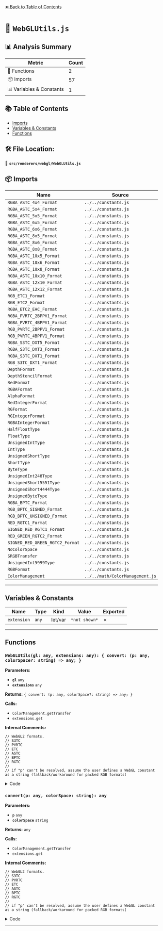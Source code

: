 [⬅️ Back to Table of Contents](../../../index.md)

# 📄 `WebGLUtils.js`

## 📊 Analysis Summary

| Metric | Count |
|--------|-------|
| 🔧 Functions | 2 |
| 📦 Imports | 57 |
| 📊 Variables & Constants | 1 |

## 📚 Table of Contents

- [Imports](#imports)
- [Variables & Constants](#variables-constants)
- [Functions](#functions)

## 🛠️ File Location:
📂 **`src/renderers/webgl/WebGLUtils.js`**

## 📦 Imports

| Name | Source |
|------|--------|
| `RGBA_ASTC_4x4_Format` | `../../constants.js` |
| `RGBA_ASTC_5x4_Format` | `../../constants.js` |
| `RGBA_ASTC_5x5_Format` | `../../constants.js` |
| `RGBA_ASTC_6x5_Format` | `../../constants.js` |
| `RGBA_ASTC_6x6_Format` | `../../constants.js` |
| `RGBA_ASTC_8x5_Format` | `../../constants.js` |
| `RGBA_ASTC_8x6_Format` | `../../constants.js` |
| `RGBA_ASTC_8x8_Format` | `../../constants.js` |
| `RGBA_ASTC_10x5_Format` | `../../constants.js` |
| `RGBA_ASTC_10x6_Format` | `../../constants.js` |
| `RGBA_ASTC_10x8_Format` | `../../constants.js` |
| `RGBA_ASTC_10x10_Format` | `../../constants.js` |
| `RGBA_ASTC_12x10_Format` | `../../constants.js` |
| `RGBA_ASTC_12x12_Format` | `../../constants.js` |
| `RGB_ETC1_Format` | `../../constants.js` |
| `RGB_ETC2_Format` | `../../constants.js` |
| `RGBA_ETC2_EAC_Format` | `../../constants.js` |
| `RGBA_PVRTC_2BPPV1_Format` | `../../constants.js` |
| `RGBA_PVRTC_4BPPV1_Format` | `../../constants.js` |
| `RGB_PVRTC_2BPPV1_Format` | `../../constants.js` |
| `RGB_PVRTC_4BPPV1_Format` | `../../constants.js` |
| `RGBA_S3TC_DXT5_Format` | `../../constants.js` |
| `RGBA_S3TC_DXT3_Format` | `../../constants.js` |
| `RGBA_S3TC_DXT1_Format` | `../../constants.js` |
| `RGB_S3TC_DXT1_Format` | `../../constants.js` |
| `DepthFormat` | `../../constants.js` |
| `DepthStencilFormat` | `../../constants.js` |
| `RedFormat` | `../../constants.js` |
| `RGBAFormat` | `../../constants.js` |
| `AlphaFormat` | `../../constants.js` |
| `RedIntegerFormat` | `../../constants.js` |
| `RGFormat` | `../../constants.js` |
| `RGIntegerFormat` | `../../constants.js` |
| `RGBAIntegerFormat` | `../../constants.js` |
| `HalfFloatType` | `../../constants.js` |
| `FloatType` | `../../constants.js` |
| `UnsignedIntType` | `../../constants.js` |
| `IntType` | `../../constants.js` |
| `UnsignedShortType` | `../../constants.js` |
| `ShortType` | `../../constants.js` |
| `ByteType` | `../../constants.js` |
| `UnsignedInt248Type` | `../../constants.js` |
| `UnsignedShort5551Type` | `../../constants.js` |
| `UnsignedShort4444Type` | `../../constants.js` |
| `UnsignedByteType` | `../../constants.js` |
| `RGBA_BPTC_Format` | `../../constants.js` |
| `RGB_BPTC_SIGNED_Format` | `../../constants.js` |
| `RGB_BPTC_UNSIGNED_Format` | `../../constants.js` |
| `RED_RGTC1_Format` | `../../constants.js` |
| `SIGNED_RED_RGTC1_Format` | `../../constants.js` |
| `RED_GREEN_RGTC2_Format` | `../../constants.js` |
| `SIGNED_RED_GREEN_RGTC2_Format` | `../../constants.js` |
| `NoColorSpace` | `../../constants.js` |
| `SRGBTransfer` | `../../constants.js` |
| `UnsignedInt5999Type` | `../../constants.js` |
| `RGBFormat` | `../../constants.js` |
| `ColorManagement` | `../../math/ColorManagement.js` |


---

## Variables & Constants

| Name | Type | Kind | Value | Exported |
|------|------|------|-------|----------|
| `extension` | `any` | let/var | `*not shown*` | ✗ |


---

## Functions

### `WebGLUtils(gl: any, extensions: any): { convert: (p: any, colorSpace?: string) => any; }`

**Parameters:**

- **`gl`** `any`
- **`extensions`** `any`

**Returns:** `{ convert: (p: any, colorSpace?: string) => any; }`

**Calls:**

- `ColorManagement.getTransfer`
- `extensions.get`

**Internal Comments:**
```
// WebGL2 formats.
// S3TC
// PVRTC
// ETC
// ASTC
// BPTC
// RGTC
//
// if "p" can't be resolved, assume the user defines a WebGL constant as a string (fallback/workaround for packed RGB formats)
```

<details><summary>Code</summary>

```typescript
function WebGLUtils( gl, extensions ) {

	function convert( p, colorSpace = NoColorSpace ) {

		let extension;

		const transfer = ColorManagement.getTransfer( colorSpace );

		if ( p === UnsignedByteType ) return gl.UNSIGNED_BYTE;
		if ( p === UnsignedShort4444Type ) return gl.UNSIGNED_SHORT_4_4_4_4;
		if ( p === UnsignedShort5551Type ) return gl.UNSIGNED_SHORT_5_5_5_1;
		if ( p === UnsignedInt5999Type ) return gl.UNSIGNED_INT_5_9_9_9_REV;

		if ( p === ByteType ) return gl.BYTE;
		if ( p === ShortType ) return gl.SHORT;
		if ( p === UnsignedShortType ) return gl.UNSIGNED_SHORT;
		if ( p === IntType ) return gl.INT;
		if ( p === UnsignedIntType ) return gl.UNSIGNED_INT;
		if ( p === FloatType ) return gl.FLOAT;
		if ( p === HalfFloatType ) return gl.HALF_FLOAT;

		if ( p === AlphaFormat ) return gl.ALPHA;
		if ( p === RGBFormat ) return gl.RGB;
		if ( p === RGBAFormat ) return gl.RGBA;
		if ( p === DepthFormat ) return gl.DEPTH_COMPONENT;
		if ( p === DepthStencilFormat ) return gl.DEPTH_STENCIL;

		// WebGL2 formats.

		if ( p === RedFormat ) return gl.RED;
		if ( p === RedIntegerFormat ) return gl.RED_INTEGER;
		if ( p === RGFormat ) return gl.RG;
		if ( p === RGIntegerFormat ) return gl.RG_INTEGER;
		if ( p === RGBAIntegerFormat ) return gl.RGBA_INTEGER;

		// S3TC

		if ( p === RGB_S3TC_DXT1_Format || p === RGBA_S3TC_DXT1_Format || p === RGBA_S3TC_DXT3_Format || p === RGBA_S3TC_DXT5_Format ) {

			if ( transfer === SRGBTransfer ) {

				extension = extensions.get( 'WEBGL_compressed_texture_s3tc_srgb' );

				if ( extension !== null ) {

					if ( p === RGB_S3TC_DXT1_Format ) return extension.COMPRESSED_SRGB_S3TC_DXT1_EXT;
					if ( p === RGBA_S3TC_DXT1_Format ) return extension.COMPRESSED_SRGB_ALPHA_S3TC_DXT1_EXT;
					if ( p === RGBA_S3TC_DXT3_Format ) return extension.COMPRESSED_SRGB_ALPHA_S3TC_DXT3_EXT;
					if ( p === RGBA_S3TC_DXT5_Format ) return extension.COMPRESSED_SRGB_ALPHA_S3TC_DXT5_EXT;

				} else {

					return null;

				}

			} else {

				extension = extensions.get( 'WEBGL_compressed_texture_s3tc' );

				if ( extension !== null ) {

					if ( p === RGB_S3TC_DXT1_Format ) return extension.COMPRESSED_RGB_S3TC_DXT1_EXT;
					if ( p === RGBA_S3TC_DXT1_Format ) return extension.COMPRESSED_RGBA_S3TC_DXT1_EXT;
					if ( p === RGBA_S3TC_DXT3_Format ) return extension.COMPRESSED_RGBA_S3TC_DXT3_EXT;
					if ( p === RGBA_S3TC_DXT5_Format ) return extension.COMPRESSED_RGBA_S3TC_DXT5_EXT;

				} else {

					return null;

				}

			}

		}

		// PVRTC

		if ( p === RGB_PVRTC_4BPPV1_Format || p === RGB_PVRTC_2BPPV1_Format || p === RGBA_PVRTC_4BPPV1_Format || p === RGBA_PVRTC_2BPPV1_Format ) {

			extension = extensions.get( 'WEBGL_compressed_texture_pvrtc' );

			if ( extension !== null ) {

				if ( p === RGB_PVRTC_4BPPV1_Format ) return extension.COMPRESSED_RGB_PVRTC_4BPPV1_IMG;
				if ( p === RGB_PVRTC_2BPPV1_Format ) return extension.COMPRESSED_RGB_PVRTC_2BPPV1_IMG;
				if ( p === RGBA_PVRTC_4BPPV1_Format ) return extension.COMPRESSED_RGBA_PVRTC_4BPPV1_IMG;
				if ( p === RGBA_PVRTC_2BPPV1_Format ) return extension.COMPRESSED_RGBA_PVRTC_2BPPV1_IMG;

			} else {

				return null;

			}

		}

		// ETC

		if ( p === RGB_ETC1_Format || p === RGB_ETC2_Format || p === RGBA_ETC2_EAC_Format ) {

			extension = extensions.get( 'WEBGL_compressed_texture_etc' );

			if ( extension !== null ) {

				if ( p === RGB_ETC1_Format || p === RGB_ETC2_Format ) return ( transfer === SRGBTransfer ) ? extension.COMPRESSED_SRGB8_ETC2 : extension.COMPRESSED_RGB8_ETC2;
				if ( p === RGBA_ETC2_EAC_Format ) return ( transfer === SRGBTransfer ) ? extension.COMPRESSED_SRGB8_ALPHA8_ETC2_EAC : extension.COMPRESSED_RGBA8_ETC2_EAC;

			} else {

				return null;

			}

		}

		// ASTC

		if ( p === RGBA_ASTC_4x4_Format || p === RGBA_ASTC_5x4_Format || p === RGBA_ASTC_5x5_Format ||
			p === RGBA_ASTC_6x5_Format || p === RGBA_ASTC_6x6_Format || p === RGBA_ASTC_8x5_Format ||
			p === RGBA_ASTC_8x6_Format || p === RGBA_ASTC_8x8_Format || p === RGBA_ASTC_10x5_Format ||
			p === RGBA_ASTC_10x6_Format || p === RGBA_ASTC_10x8_Format || p === RGBA_ASTC_10x10_Format ||
			p === RGBA_ASTC_12x10_Format || p === RGBA_ASTC_12x12_Format ) {

			extension = extensions.get( 'WEBGL_compressed_texture_astc' );

			if ( extension !== null ) {

				if ( p === RGBA_ASTC_4x4_Format ) return ( transfer === SRGBTransfer ) ? extension.COMPRESSED_SRGB8_ALPHA8_ASTC_4x4_KHR : extension.COMPRESSED_RGBA_ASTC_4x4_KHR;
				if ( p === RGBA_ASTC_5x4_Format ) return ( transfer === SRGBTransfer ) ? extension.COMPRESSED_SRGB8_ALPHA8_ASTC_5x4_KHR : extension.COMPRESSED_RGBA_ASTC_5x4_KHR;
				if ( p === RGBA_ASTC_5x5_Format ) return ( transfer === SRGBTransfer ) ? extension.COMPRESSED_SRGB8_ALPHA8_ASTC_5x5_KHR : extension.COMPRESSED_RGBA_ASTC_5x5_KHR;
				if ( p === RGBA_ASTC_6x5_Format ) return ( transfer === SRGBTransfer ) ? extension.COMPRESSED_SRGB8_ALPHA8_ASTC_6x5_KHR : extension.COMPRESSED_RGBA_ASTC_6x5_KHR;
				if ( p === RGBA_ASTC_6x6_Format ) return ( transfer === SRGBTransfer ) ? extension.COMPRESSED_SRGB8_ALPHA8_ASTC_6x6_KHR : extension.COMPRESSED_RGBA_ASTC_6x6_KHR;
				if ( p === RGBA_ASTC_8x5_Format ) return ( transfer === SRGBTransfer ) ? extension.COMPRESSED_SRGB8_ALPHA8_ASTC_8x5_KHR : extension.COMPRESSED_RGBA_ASTC_8x5_KHR;
				if ( p === RGBA_ASTC_8x6_Format ) return ( transfer === SRGBTransfer ) ? extension.COMPRESSED_SRGB8_ALPHA8_ASTC_8x6_KHR : extension.COMPRESSED_RGBA_ASTC_8x6_KHR;
				if ( p === RGBA_ASTC_8x8_Format ) return ( transfer === SRGBTransfer ) ? extension.COMPRESSED_SRGB8_ALPHA8_ASTC_8x8_KHR : extension.COMPRESSED_RGBA_ASTC_8x8_KHR;
				if ( p === RGBA_ASTC_10x5_Format ) return ( transfer === SRGBTransfer ) ? extension.COMPRESSED_SRGB8_ALPHA8_ASTC_10x5_KHR : extension.COMPRESSED_RGBA_ASTC_10x5_KHR;
				if ( p === RGBA_ASTC_10x6_Format ) return ( transfer === SRGBTransfer ) ? extension.COMPRESSED_SRGB8_ALPHA8_ASTC_10x6_KHR : extension.COMPRESSED_RGBA_ASTC_10x6_KHR;
				if ( p === RGBA_ASTC_10x8_Format ) return ( transfer === SRGBTransfer ) ? extension.COMPRESSED_SRGB8_ALPHA8_ASTC_10x8_KHR : extension.COMPRESSED_RGBA_ASTC_10x8_KHR;
				if ( p === RGBA_ASTC_10x10_Format ) return ( transfer === SRGBTransfer ) ? extension.COMPRESSED_SRGB8_ALPHA8_ASTC_10x10_KHR : extension.COMPRESSED_RGBA_ASTC_10x10_KHR;
				if ( p === RGBA_ASTC_12x10_Format ) return ( transfer === SRGBTransfer ) ? extension.COMPRESSED_SRGB8_ALPHA8_ASTC_12x10_KHR : extension.COMPRESSED_RGBA_ASTC_12x10_KHR;
				if ( p === RGBA_ASTC_12x12_Format ) return ( transfer === SRGBTransfer ) ? extension.COMPRESSED_SRGB8_ALPHA8_ASTC_12x12_KHR : extension.COMPRESSED_RGBA_ASTC_12x12_KHR;

			} else {

				return null;

			}

		}

		// BPTC

		if ( p === RGBA_BPTC_Format || p === RGB_BPTC_SIGNED_Format || p === RGB_BPTC_UNSIGNED_Format ) {

			extension = extensions.get( 'EXT_texture_compression_bptc' );

			if ( extension !== null ) {

				if ( p === RGBA_BPTC_Format ) return ( transfer === SRGBTransfer ) ? extension.COMPRESSED_SRGB_ALPHA_BPTC_UNORM_EXT : extension.COMPRESSED_RGBA_BPTC_UNORM_EXT;
				if ( p === RGB_BPTC_SIGNED_Format ) return extension.COMPRESSED_RGB_BPTC_SIGNED_FLOAT_EXT;
				if ( p === RGB_BPTC_UNSIGNED_Format ) return extension.COMPRESSED_RGB_BPTC_UNSIGNED_FLOAT_EXT;

			} else {

				return null;

			}

		}

		// RGTC

		if ( p === RED_RGTC1_Format || p === SIGNED_RED_RGTC1_Format || p === RED_GREEN_RGTC2_Format || p === SIGNED_RED_GREEN_RGTC2_Format ) {

			extension = extensions.get( 'EXT_texture_compression_rgtc' );

			if ( extension !== null ) {

				if ( p === RGBA_BPTC_Format ) return extension.COMPRESSED_RED_RGTC1_EXT;
				if ( p === SIGNED_RED_RGTC1_Format ) return extension.COMPRESSED_SIGNED_RED_RGTC1_EXT;
				if ( p === RED_GREEN_RGTC2_Format ) return extension.COMPRESSED_RED_GREEN_RGTC2_EXT;
				if ( p === SIGNED_RED_GREEN_RGTC2_Format ) return extension.COMPRESSED_SIGNED_RED_GREEN_RGTC2_EXT;

			} else {

				return null;

			}

		}

		//

		if ( p === UnsignedInt248Type ) return gl.UNSIGNED_INT_24_8;

		// if "p" can't be resolved, assume the user defines a WebGL constant as a string (fallback/workaround for packed RGB formats)

		return ( gl[ p ] !== undefined ) ? gl[ p ] : null;

	}

	return { convert: convert };

}
```
</details>

### `convert(p: any, colorSpace: string): any`

**Parameters:**

- **`p`** `any`
- **`colorSpace`** `string`

**Returns:** `any`

**Calls:**

- `ColorManagement.getTransfer`
- `extensions.get`

**Internal Comments:**
```
// WebGL2 formats.
// S3TC
// PVRTC
// ETC
// ASTC
// BPTC
// RGTC
//
// if "p" can't be resolved, assume the user defines a WebGL constant as a string (fallback/workaround for packed RGB formats)
```

<details><summary>Code</summary>

```typescript
function convert( p, colorSpace = NoColorSpace ) {

		let extension;

		const transfer = ColorManagement.getTransfer( colorSpace );

		if ( p === UnsignedByteType ) return gl.UNSIGNED_BYTE;
		if ( p === UnsignedShort4444Type ) return gl.UNSIGNED_SHORT_4_4_4_4;
		if ( p === UnsignedShort5551Type ) return gl.UNSIGNED_SHORT_5_5_5_1;
		if ( p === UnsignedInt5999Type ) return gl.UNSIGNED_INT_5_9_9_9_REV;

		if ( p === ByteType ) return gl.BYTE;
		if ( p === ShortType ) return gl.SHORT;
		if ( p === UnsignedShortType ) return gl.UNSIGNED_SHORT;
		if ( p === IntType ) return gl.INT;
		if ( p === UnsignedIntType ) return gl.UNSIGNED_INT;
		if ( p === FloatType ) return gl.FLOAT;
		if ( p === HalfFloatType ) return gl.HALF_FLOAT;

		if ( p === AlphaFormat ) return gl.ALPHA;
		if ( p === RGBFormat ) return gl.RGB;
		if ( p === RGBAFormat ) return gl.RGBA;
		if ( p === DepthFormat ) return gl.DEPTH_COMPONENT;
		if ( p === DepthStencilFormat ) return gl.DEPTH_STENCIL;

		// WebGL2 formats.

		if ( p === RedFormat ) return gl.RED;
		if ( p === RedIntegerFormat ) return gl.RED_INTEGER;
		if ( p === RGFormat ) return gl.RG;
		if ( p === RGIntegerFormat ) return gl.RG_INTEGER;
		if ( p === RGBAIntegerFormat ) return gl.RGBA_INTEGER;

		// S3TC

		if ( p === RGB_S3TC_DXT1_Format || p === RGBA_S3TC_DXT1_Format || p === RGBA_S3TC_DXT3_Format || p === RGBA_S3TC_DXT5_Format ) {

			if ( transfer === SRGBTransfer ) {

				extension = extensions.get( 'WEBGL_compressed_texture_s3tc_srgb' );

				if ( extension !== null ) {

					if ( p === RGB_S3TC_DXT1_Format ) return extension.COMPRESSED_SRGB_S3TC_DXT1_EXT;
					if ( p === RGBA_S3TC_DXT1_Format ) return extension.COMPRESSED_SRGB_ALPHA_S3TC_DXT1_EXT;
					if ( p === RGBA_S3TC_DXT3_Format ) return extension.COMPRESSED_SRGB_ALPHA_S3TC_DXT3_EXT;
					if ( p === RGBA_S3TC_DXT5_Format ) return extension.COMPRESSED_SRGB_ALPHA_S3TC_DXT5_EXT;

				} else {

					return null;

				}

			} else {

				extension = extensions.get( 'WEBGL_compressed_texture_s3tc' );

				if ( extension !== null ) {

					if ( p === RGB_S3TC_DXT1_Format ) return extension.COMPRESSED_RGB_S3TC_DXT1_EXT;
					if ( p === RGBA_S3TC_DXT1_Format ) return extension.COMPRESSED_RGBA_S3TC_DXT1_EXT;
					if ( p === RGBA_S3TC_DXT3_Format ) return extension.COMPRESSED_RGBA_S3TC_DXT3_EXT;
					if ( p === RGBA_S3TC_DXT5_Format ) return extension.COMPRESSED_RGBA_S3TC_DXT5_EXT;

				} else {

					return null;

				}

			}

		}

		// PVRTC

		if ( p === RGB_PVRTC_4BPPV1_Format || p === RGB_PVRTC_2BPPV1_Format || p === RGBA_PVRTC_4BPPV1_Format || p === RGBA_PVRTC_2BPPV1_Format ) {

			extension = extensions.get( 'WEBGL_compressed_texture_pvrtc' );

			if ( extension !== null ) {

				if ( p === RGB_PVRTC_4BPPV1_Format ) return extension.COMPRESSED_RGB_PVRTC_4BPPV1_IMG;
				if ( p === RGB_PVRTC_2BPPV1_Format ) return extension.COMPRESSED_RGB_PVRTC_2BPPV1_IMG;
				if ( p === RGBA_PVRTC_4BPPV1_Format ) return extension.COMPRESSED_RGBA_PVRTC_4BPPV1_IMG;
				if ( p === RGBA_PVRTC_2BPPV1_Format ) return extension.COMPRESSED_RGBA_PVRTC_2BPPV1_IMG;

			} else {

				return null;

			}

		}

		// ETC

		if ( p === RGB_ETC1_Format || p === RGB_ETC2_Format || p === RGBA_ETC2_EAC_Format ) {

			extension = extensions.get( 'WEBGL_compressed_texture_etc' );

			if ( extension !== null ) {

				if ( p === RGB_ETC1_Format || p === RGB_ETC2_Format ) return ( transfer === SRGBTransfer ) ? extension.COMPRESSED_SRGB8_ETC2 : extension.COMPRESSED_RGB8_ETC2;
				if ( p === RGBA_ETC2_EAC_Format ) return ( transfer === SRGBTransfer ) ? extension.COMPRESSED_SRGB8_ALPHA8_ETC2_EAC : extension.COMPRESSED_RGBA8_ETC2_EAC;

			} else {

				return null;

			}

		}

		// ASTC

		if ( p === RGBA_ASTC_4x4_Format || p === RGBA_ASTC_5x4_Format || p === RGBA_ASTC_5x5_Format ||
			p === RGBA_ASTC_6x5_Format || p === RGBA_ASTC_6x6_Format || p === RGBA_ASTC_8x5_Format ||
			p === RGBA_ASTC_8x6_Format || p === RGBA_ASTC_8x8_Format || p === RGBA_ASTC_10x5_Format ||
			p === RGBA_ASTC_10x6_Format || p === RGBA_ASTC_10x8_Format || p === RGBA_ASTC_10x10_Format ||
			p === RGBA_ASTC_12x10_Format || p === RGBA_ASTC_12x12_Format ) {

			extension = extensions.get( 'WEBGL_compressed_texture_astc' );

			if ( extension !== null ) {

				if ( p === RGBA_ASTC_4x4_Format ) return ( transfer === SRGBTransfer ) ? extension.COMPRESSED_SRGB8_ALPHA8_ASTC_4x4_KHR : extension.COMPRESSED_RGBA_ASTC_4x4_KHR;
				if ( p === RGBA_ASTC_5x4_Format ) return ( transfer === SRGBTransfer ) ? extension.COMPRESSED_SRGB8_ALPHA8_ASTC_5x4_KHR : extension.COMPRESSED_RGBA_ASTC_5x4_KHR;
				if ( p === RGBA_ASTC_5x5_Format ) return ( transfer === SRGBTransfer ) ? extension.COMPRESSED_SRGB8_ALPHA8_ASTC_5x5_KHR : extension.COMPRESSED_RGBA_ASTC_5x5_KHR;
				if ( p === RGBA_ASTC_6x5_Format ) return ( transfer === SRGBTransfer ) ? extension.COMPRESSED_SRGB8_ALPHA8_ASTC_6x5_KHR : extension.COMPRESSED_RGBA_ASTC_6x5_KHR;
				if ( p === RGBA_ASTC_6x6_Format ) return ( transfer === SRGBTransfer ) ? extension.COMPRESSED_SRGB8_ALPHA8_ASTC_6x6_KHR : extension.COMPRESSED_RGBA_ASTC_6x6_KHR;
				if ( p === RGBA_ASTC_8x5_Format ) return ( transfer === SRGBTransfer ) ? extension.COMPRESSED_SRGB8_ALPHA8_ASTC_8x5_KHR : extension.COMPRESSED_RGBA_ASTC_8x5_KHR;
				if ( p === RGBA_ASTC_8x6_Format ) return ( transfer === SRGBTransfer ) ? extension.COMPRESSED_SRGB8_ALPHA8_ASTC_8x6_KHR : extension.COMPRESSED_RGBA_ASTC_8x6_KHR;
				if ( p === RGBA_ASTC_8x8_Format ) return ( transfer === SRGBTransfer ) ? extension.COMPRESSED_SRGB8_ALPHA8_ASTC_8x8_KHR : extension.COMPRESSED_RGBA_ASTC_8x8_KHR;
				if ( p === RGBA_ASTC_10x5_Format ) return ( transfer === SRGBTransfer ) ? extension.COMPRESSED_SRGB8_ALPHA8_ASTC_10x5_KHR : extension.COMPRESSED_RGBA_ASTC_10x5_KHR;
				if ( p === RGBA_ASTC_10x6_Format ) return ( transfer === SRGBTransfer ) ? extension.COMPRESSED_SRGB8_ALPHA8_ASTC_10x6_KHR : extension.COMPRESSED_RGBA_ASTC_10x6_KHR;
				if ( p === RGBA_ASTC_10x8_Format ) return ( transfer === SRGBTransfer ) ? extension.COMPRESSED_SRGB8_ALPHA8_ASTC_10x8_KHR : extension.COMPRESSED_RGBA_ASTC_10x8_KHR;
				if ( p === RGBA_ASTC_10x10_Format ) return ( transfer === SRGBTransfer ) ? extension.COMPRESSED_SRGB8_ALPHA8_ASTC_10x10_KHR : extension.COMPRESSED_RGBA_ASTC_10x10_KHR;
				if ( p === RGBA_ASTC_12x10_Format ) return ( transfer === SRGBTransfer ) ? extension.COMPRESSED_SRGB8_ALPHA8_ASTC_12x10_KHR : extension.COMPRESSED_RGBA_ASTC_12x10_KHR;
				if ( p === RGBA_ASTC_12x12_Format ) return ( transfer === SRGBTransfer ) ? extension.COMPRESSED_SRGB8_ALPHA8_ASTC_12x12_KHR : extension.COMPRESSED_RGBA_ASTC_12x12_KHR;

			} else {

				return null;

			}

		}

		// BPTC

		if ( p === RGBA_BPTC_Format || p === RGB_BPTC_SIGNED_Format || p === RGB_BPTC_UNSIGNED_Format ) {

			extension = extensions.get( 'EXT_texture_compression_bptc' );

			if ( extension !== null ) {

				if ( p === RGBA_BPTC_Format ) return ( transfer === SRGBTransfer ) ? extension.COMPRESSED_SRGB_ALPHA_BPTC_UNORM_EXT : extension.COMPRESSED_RGBA_BPTC_UNORM_EXT;
				if ( p === RGB_BPTC_SIGNED_Format ) return extension.COMPRESSED_RGB_BPTC_SIGNED_FLOAT_EXT;
				if ( p === RGB_BPTC_UNSIGNED_Format ) return extension.COMPRESSED_RGB_BPTC_UNSIGNED_FLOAT_EXT;

			} else {

				return null;

			}

		}

		// RGTC

		if ( p === RED_RGTC1_Format || p === SIGNED_RED_RGTC1_Format || p === RED_GREEN_RGTC2_Format || p === SIGNED_RED_GREEN_RGTC2_Format ) {

			extension = extensions.get( 'EXT_texture_compression_rgtc' );

			if ( extension !== null ) {

				if ( p === RGBA_BPTC_Format ) return extension.COMPRESSED_RED_RGTC1_EXT;
				if ( p === SIGNED_RED_RGTC1_Format ) return extension.COMPRESSED_SIGNED_RED_RGTC1_EXT;
				if ( p === RED_GREEN_RGTC2_Format ) return extension.COMPRESSED_RED_GREEN_RGTC2_EXT;
				if ( p === SIGNED_RED_GREEN_RGTC2_Format ) return extension.COMPRESSED_SIGNED_RED_GREEN_RGTC2_EXT;

			} else {

				return null;

			}

		}

		//

		if ( p === UnsignedInt248Type ) return gl.UNSIGNED_INT_24_8;

		// if "p" can't be resolved, assume the user defines a WebGL constant as a string (fallback/workaround for packed RGB formats)

		return ( gl[ p ] !== undefined ) ? gl[ p ] : null;

	}
```
</details>


---
